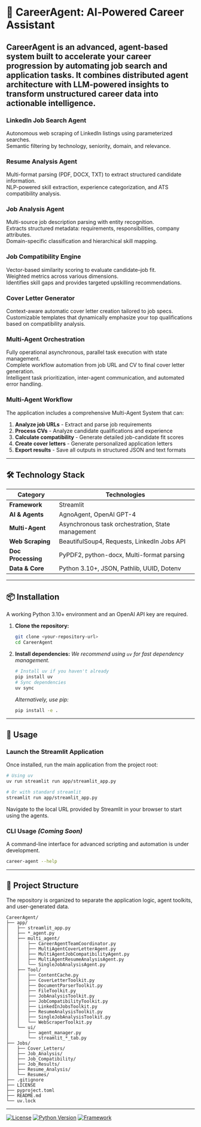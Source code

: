 # 🚀 CareerAgent: AI‑Powered Career Assistant

**CareerAgent** is an advanced, agent-based system built to accelerate your career progression by automating job search and application tasks. It combines distributed agent architecture with LLM-powered insights to transform unstructured career data into actionable intelligence.
---

### LinkedIn Job Search Agent
Autonomous web scraping of LinkedIn listings using parameterized searches.  
Semantic filtering by technology, seniority, domain, and relevance.

### Resume Analysis Agent
Multi-format parsing (PDF, DOCX, TXT) to extract structured candidate information.  
NLP-powered skill extraction, experience categorization, and ATS compatibility analysis.

### Job Analysis Agent
Multi-source job description parsing with entity recognition.  
Extracts structured metadata: requirements, responsibilities, company attributes.  
Domain-specific classification and hierarchical skill mapping.

### Job Compatibility Engine
Vector-based similarity scoring to evaluate candidate–job fit.  
Weighted metrics across various dimensions.  
Identifies skill gaps and provides targeted upskilling recommendations.

### Cover Letter Generator
Context-aware automatic cover letter creation tailored to job specs.  
Customizable templates that dynamically emphasize your top qualifications based on compatibility analysis.

### Multi-Agent Orchestration
Fully operational asynchronous, parallel task execution with state management.  
Complete workflow automation from job URL and CV to final cover letter generation.  
Intelligent task prioritization, inter-agent communication, and automated error handling.

### Multi-Agent Workflow

The application includes a comprehensive Multi-Agent System that can:

1. **Analyze job URLs** - Extract and parse job requirements
2. **Process CVs** - Analyze candidate qualifications and experience  
3. **Calculate compatibility** - Generate detailed job-candidate fit scores
4. **Create cover letters** - Generate personalized application letters
5. **Export results** - Save all outputs in structured JSON and text formats
---

## 🛠️ Technology Stack

| Category          | Technologies                                       |
| ----------------- | -------------------------------------------------- |
| **Framework**     | Streamlit                                          |
| **AI & Agents**   | AgnoAgent, OpenAI GPT-4                           |
| **Multi-Agent**   | Asynchronous task orchestration, State management |
| **Web Scraping**  | BeautifulSoup4, Requests, LinkedIn Jobs API       |
| **Doc Processing**| PyPDF2, python-docx, Multi-format parsing         |
| **Data & Core**   | Python 3.10+, JSON, Pathlib, UUID, Dotenv        |

---

## 📦 Installation

A working Python 3.10+ environment and an OpenAI API key are required.

1.  **Clone the repository:**
    ```bash
    git clone <your-repository-url>
    cd CareerAgent
    ```

2.  **Install dependencies:**
    *We recommend using `uv` for fast dependency management.*
    ```bash
    # Install uv if you haven't already
    pip install uv
    # Sync dependencies
    uv sync
    ```
    *Alternatively, use pip:*
    ```bash
    pip install -e .
    ```

---

## 🚀 Usage

### Launch the Streamlit Application

Once installed, run the main application from the project root:

```bash
# Using uv
uv run streamlit run app/streamlit_app.py

# Or with standard streamlit
streamlit run app/streamlit_app.py
```

Navigate to the local URL provided by Streamlit in your browser to start using the agents.


### CLI Usage *(Coming Soon)*

A command-line interface for advanced scripting and automation is under development.

```bash
career-agent --help
```

---

## 📁 Project Structure

The repository is organized to separate the application logic, agent toolkits, and user-generated data.

```
CareerAgent/
├── app/                        
│   ├── streamlit_app.py       
│   ├── *_agent.py              
│   ├── multi_agent/            
│   │   ├── CareerAgentTeamCoordinator.py  
│   │   ├── MultiAgentCoverLetterAgent.py  
│   │   ├── MultiAgentJobCompatibilityAgent.py  
│   │   ├── MultiAgentResumeAnalysisAgent.py   
│   │   └── SingleJobAnalysisAgent.py          
│   ├── Tool/                    
│   │   ├── ContentCache.py    
│   │   ├── CoverLetterToolkit.py 
│   │   ├── DocumentParserToolkit.py 
│   │   ├── FileToolkit.py     
│   │   ├── JobAnalysisToolkit.py
│   │   ├── JobCompatibilityToolkit.py 
│   │   ├── LinkedInJobsToolkit.py 
│   │   ├── ResumeAnalysisToolkit.py
│   │   ├── SingleJobAnalysisToolkit.py
│   │   └── WebScraperToolkit.py
│   └── ui/                     
│       ├── agent_manager.py     
│       └── streamlit_*_tab.py   
├── Jobs/                       
│   ├── Cover_Letters/          
│   ├── Job_Analysis/           
│   ├── Job_Compatibility/      
│   ├── Job_Results/            
│   ├── Resume_Analysis/         
│   └── Resumes/              
├── .gitignore                
├── LICENSE                      
├── pyproject.toml               
├── README.md                    
└── uv.lock                    
```

---

[![License](https://img.shields.io/badge/License-Apache_2.0-blue.svg)](https://opensource.org/licenses/Apache-2.0)
[![Python Version](https://img.shields.io/badge/python-3.10+-informational.svg)](https://www.python.org/)
[![Framework](https://img.shields.io/badge/Framework-Streamlit-ff4b4b.svg)](https://streamlit.io/)

